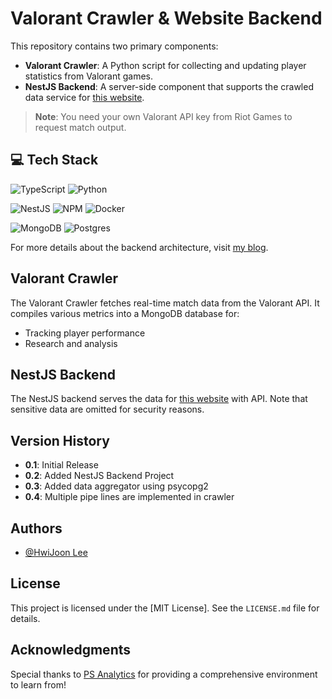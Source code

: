 # Valorant Crawler & Website Backend
This repository contains two primary components:
- **Valorant Crawler**: A Python script for collecting and updating player statistics from Valorant games.
- **NestJS Backend**: A server-side component that supports the crawled data service for [this website](https://prod.valps.gg/).

> **Note**: You need your own Valorant API key from Riot Games to request match output.


## 💻 Tech Stack
![TypeScript](https://img.shields.io/badge/typescript-%23007ACC.svg?style=for-the-badge&logo=typescript&logoColor=white) ![Python](https://img.shields.io/badge/python-3670A0?style=for-the-badge&logo=python&logoColor=ffdd54)

![NestJS](https://img.shields.io/badge/nestjs-%23E0234E.svg?style=for-the-badge&logo=nestjs&logoColor=white) ![NPM](https://img.shields.io/badge/NPM-%23000000.svg?style=for-the-badge&logo=npm&logoColor=white) ![Docker](https://img.shields.io/badge/docker-%230db7ed.svg?style=for-the-badge&logo=docker&logoColor=white)

![MongoDB](https://img.shields.io/badge/MongoDB-%234ea94b.svg?style=for-the-badge&logo=mongodb&logoColor=white) ![Postgres](https://img.shields.io/badge/postgres-%23316192.svg?style=for-the-badge&logo=postgresql&logoColor=white) 

For more details about the backend architecture, visit [my blog](https://jooncode.com/blog/code/backend/).

## Valorant Crawler
The Valorant Crawler fetches real-time match data from the Valorant API. It compiles various metrics into a MongoDB database for:
- Tracking player performance
- Research and analysis

## NestJS Backend
The NestJS backend serves the data for [this website](https://prod.valps.gg/) with API. Note that sensitive data are omitted for security reasons.

## Version History
- **0.1**: Initial Release
- **0.2**: Added NestJS Backend Project
- **0.3**: Added data aggregator using psycopg2
- **0.4**: Multiple pipe lines are implemented in crawler

## Authors
- [@HwiJoon Lee](https://jooncode.com/)

## License
This project is licensed under the [MIT License]. See the `LICENSE.md` file for details.

## Acknowledgments
Special thanks to [PS Analytics](https://lol.ps/) for providing a comprehensive environment to learn from!